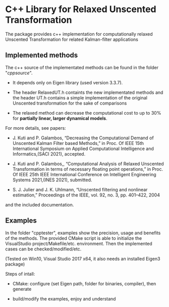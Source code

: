 # C++ Library for Relaxed Unscented Transformation

The package provides c++ implementation for computationally relaxed Unscented Transformation for related Kalman-filter applications


## Implemented methods ##

The c++ source of the implementated methods can be found in the folder "*cppsource*".


-  It depends only on Eigen library (used version 3.3.7).

-  The header RelaxedUT.h containts the new implementated methods and the header UT.h contains a simple implementation of the original Unscented transformation for the sake of comparisons

- The relaxed method can decrease the computational cost to up to 30%  for **partially linear, larger dynamical models**.

For more details, see papers:

- J. Kuti and P. Galambos, “Decreasing the Computational Demand of
Unscented Kalman Filter based Methods,” in Proc. Of IEEE 15th
International Symposium on Applied Computational Intelligence and
Informatics,(SACI 2021), accepted.

- J. Kuti and P. Galambos,, “Computational Analysis of Relaxed Unscented Transformation
in terms of necessary floating point operations,” in Proc. Of IEEE
25th IEEE International Conference on Intelligent Engineering Systems
2021,(INES 2021), submitted.

- S. J. Julier and J. K. Uhlmann, “Unscented filtering and nonlinear
estimation,” Proceedings of the IEEE, vol. 92, no. 3, pp. 401–422, 2004

and the included documentation.

## Examples ##

In the folder "cpptester", examples show the precision, usage and benefits of the methods. The provided CMake script is able to initialize the VisualStudio project/Makefile/etc. environment. Then the implemented cases can be checked/modified/etc.

(Tested on Win10, Visual Studio 2017 x64, it also needs an installed Eigen3 package)

Steps of intall:

- CMake: configure (set Eigen path, folder for binaries, compiler), then generate

- build/modify the examples, enjoy and understand